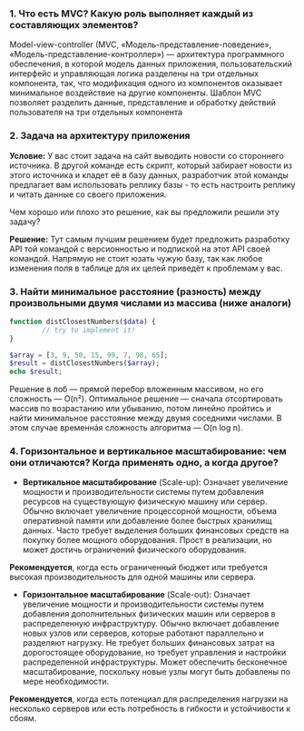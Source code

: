### 1. Что есть MVC? Какую роль выполняет каждый из составляющих элементов?

Model-view-controller (MVC, «Модель-представление-поведение», «Модель-представление-контроллер») — архитектура
программного обеспечения,
в которой модель данных приложения, пользовательский интерфейс и управляющая логика разделены на три отдельных
компонента, так, что
модификация одного из компонентов оказывает минимальное воздействие на другие компоненты.
Шаблон MVC позволяет разделить данные, представление и обработку действий пользователя на три отдельных компонента

### 2. Задача на архитектуру приложения

**Условие:**
У вас стоит задача на сайт выводить новости со стороннего источника. В другой команде есть скрипт, который забирает
новости из этого источника и кладет её в базу данных, разработчик этой команды предлагает вам использовать реплику
базы - то есть настроить реплику и читать данные со своего приложения.

Чем хорошо или плохо это решение, как вы предложили решили эту задачу?

**Решение:**
Тут самым лучшим решением будет предложить разработку API той командой с версионностью и подпиской на этот API своей
командой. Напрямую не стоит юзать чужую базу, так как любое изменения поля в таблице для их целей приведёт к проблемам у
вас.

### 3. Найти минимальное расстояние (разность) между произвольными двумя числами из массива (ниже аналоги)

```php
function distClosestNumbers($data) { 
        // try to implement it!
}

$array = [3, 9, 50, 15, 99, 7, 98, 65];
$result = distClosestNumbers($array);
echo $result;
```

Решение в лоб — прямой перебор вложенным массивом, но его сложность — O(n²).
Оптимальное решение — сначала отсортировать массив по возрастанию или убыванию, потом линейно пройтись и найти
минимальное расстояние между двумя соседними числами. В этом случае временнáя сложность алгоритма — O(n log n).

### 4. Горизонтальное и вертикальное масштабирование: чем они отличаются? Когда применять одно, а когда другое?

- **Вертикальное масштабирование** (Scale-up):
  Означает увеличение мощности и производительности системы путем добавления ресурсов на существующую физическую машину
  или сервер.
  Обычно включает увеличение процессорной мощности, объема оперативной памяти или добавление более быстрых хранилищ
  данных.
  Часто требует выделения больших финансовых средств на покупку более мощного оборудования.
  Прост в реализации, но может достичь ограничений физического оборудования.

**Рекомендуется**, когда есть ограниченный бюджет или требуется высокая производительность для одной машины или сервера.

- **Горизонтальное масштабирование** (Scale-out):
  Означает увеличение мощности и производительности системы путем добавления дополнительных физических машин или
  серверов в распределенную инфраструктуру.
  Обычно включает добавление новых узлов или серверов, которые работают параллельно и разделяют нагрузку.
  Не требует больших финансовых затрат на дорогостоящее оборудование, но требует управления и настройки распределенной
  инфраструктуры.
  Может обеспечить бесконечное масштабирование, поскольку новые узлы могут быть добавлены по мере необходимости.

**Рекомендуется**, когда есть потенциал для распределения нагрузки на несколько серверов или есть потребность в гибкости и устойчивости к сбоям.
